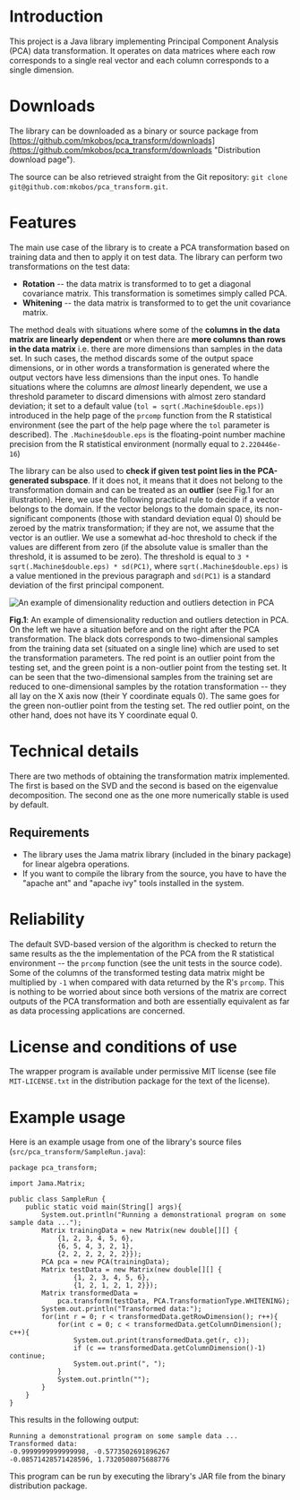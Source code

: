 Introduction
============
This project is a Java library implementing Principal Component Analysis (PCA) data transformation. It operates on data matrices where each row corresponds to a single real vector and each column corresponds to a single dimension.

Downloads
=========
The library can be downloaded as a binary or source package from [https://github.com/mkobos/pca_transform/downloads](https://github.com/mkobos/pca_transform/downloads "Distribution download page").

The source can be also retrieved straight from the Git repository: `git clone git@github.com:mkobos/pca_transform.git`.

Features
========
The main use case of the library is to create a PCA transformation based on training data and then to apply it on test data. The library can perform two transformations on the test data:

- **Rotation** -- the data matrix is transformed to to get a diagonal covariance matrix. This transformation is sometimes simply called PCA.
- **Whitening** -- the data matrix is transformed to to get the unit covariance matrix.

The method deals with situations where some of the **columns in the data matrix are linearly dependent** or when there are **more columns than rows in the data matrix** i.e. there are more dimensions than samples in the data set. In such cases, the method discards some of the output space dimensions, or in other words a transformation is generated where the output vectors have less dimensions than the input ones. To handle situations where the columns are _almost_ linearly dependent, we use a threshold parameter to discard dimensions with almost zero standard deviation; it set to a default value (`tol = sqrt(.Machine$double.eps)`) introduced in the help page of the `prcomp` function from the R statistical environment (see the part of the help page where the `tol` parameter is described). The `.Machine$double.eps` is the floating-point number machine precision from the R statistical environment (normally equal to `2.220446e-16`)

The library can be also used to **check if given test point lies in the PCA-generated subspace**. If it does not, it means that it does not belong to the transformation domain and can be treated as an **outlier** (see Fig.1 for an illustration). Here, we use the following practical rule to decide if a vector belongs to the domain. If the vector belongs to the domain space, its non-significant components (those with standard deviation equal 0) should be zeroed by the matrix transformation; if they are not, we assume that the vector is an outlier. We use a somewhat ad-hoc threshold to check if the values are different from zero (if the absolute value is smaller than the threshold, it is assumed to be zero). The threshold is equal to `3 * sqrt(.Machine$double.eps) * sd(PC1)`, where `sqrt(.Machine$double.eps)` is a value mentioned in the previous paragraph and `sd(PC1)` is a standard deviation of the first principal component.

![](http://github.com/mkobos/pca_transform/raw/master/docs/pca_outlier.png "An example of dimensionality reduction and outliers detection in PCA")

**Fig.1**: An example of dimensionality reduction and outliers detection in PCA. On the left we have a situation before and on the right after the PCA transformation. The black dots corresponds to two-dimensional samples from the training data set (situated on a single line) which are used to set the transformation parameters. The red point is an outlier point from the testing set, and the green point is a non-outlier point from the testing set. It can be seen that the two-dimensional samples from the training set are reduced to one-dimensional samples by the rotation transformation -- they all lay on the X axis now (their Y coordinate equals 0). The same goes for the green non-outlier point from the testing set. The red outlier point, on the other hand, does not have its Y coordinate equal 0.

Technical details
=================
There are two methods of obtaining the transformation matrix implemented. The first is based on the SVD and the second is based on the eigenvalue decomposition. The second one as the one more numerically stable is used by default.

Requirements
------------
- The library uses the Jama matrix library (included in the binary package) for linear algebra operations.
- If you want to compile the library from the source, you have to have the "apache ant" and "apache ivy" tools installed in the system.

Reliability
===========
The default SVD-based version of the algorithm is checked to return the same results as the the implementation of the PCA from the R statistical environment -- the `prcomp` function (see the unit tests in the source code). Some of the columns of the transformed testing data matrix might be multiplied by `-1` when compared with data returned by the R's `prcomp`. This is nothing to be worried about since both versions of the matrix are correct outputs of the PCA transformation and both are essentially equivalent as far as data processing applications are concerned.

License and conditions of use
=============================

The wrapper program is available under permissive MIT license (see file `MIT-LICENSE.txt` in the distribution package for the text of the license).

Example usage
=============

Here is an example usage from one of the library's source files (`src/pca_transform/SampleRun.java`):
	
	package pca_transform;
	
	import Jama.Matrix;

	public class SampleRun {
		public static void main(String[] args){
			System.out.println("Running a demonstrational program on some sample data ...");
			Matrix trainingData = new Matrix(new double[][] {
				{1, 2, 3, 4, 5, 6},
				{6, 5, 4, 3, 2, 1},
				{2, 2, 2, 2, 2, 2}});
			PCA pca = new PCA(trainingData);
			Matrix testData = new Matrix(new double[][] {
					{1, 2, 3, 4, 5, 6},
					{1, 2, 1, 2, 1, 2}});
			Matrix transformedData =
				pca.transform(testData, PCA.TransformationType.WHITENING);
			System.out.println("Transformed data:");
			for(int r = 0; r < transformedData.getRowDimension(); r++){
				for(int c = 0; c < transformedData.getColumnDimension(); c++){
					System.out.print(transformedData.get(r, c));
					if (c == transformedData.getColumnDimension()-1) continue;
					System.out.print(", ");
				}
				System.out.println("");
			}
		}
	}

This results in the following output:

	Running a demonstrational program on some sample data ...
	Transformed data:
	-0.9999999999999998, -0.5773502691896267
	-0.08571428571428596, 1.7320508075688776

This program can be run by executing the library's JAR file from the binary distribution package.
